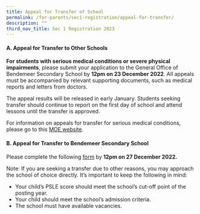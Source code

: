 ```yaml
---
title: Appeal for Transfer of School
permalink: /for-parents/sec1-registration/appeal-for-transfer/
description: ""
third_nav_title: Sec 1 Registration 2023
---
```

#### **A. Appeal for Transfer to Other Schools**

**For students with serious medical conditions or severe physical impairments**, please submit your application to the General Office of Bendemeer Secondary School by **12pm on 23 December 2022**. All appeals must be accompanied by relevant supporting documents, such as medical reports and letters from doctors.

The appeal results will be released in early January. Students seeking transfer should continue to report on the first day of school and attend lessons until the transfer is approved.

For information on appeals for transfer for serious medical conditions, please go to this <a href="https://www.moe.gov.sg/secondary/s1-posting/results/appeal-for-school-transfer/" target="_blank" >MOE website</a>.


#### **B. Appeal for Transfer to Bendemeer Secondary School**

Please complete the following <a href="https://go.gov.sg/transfertobdms" target="_blank" >form</a> by **12pm on 27 December 2022.**

Note:  If you are seeking a transfer due to other reasons, you may approach the school of choice directly.  It’s important to keep the following in mind:
* Your child’s PSLE score should meet the school’s cut-off point of the posting year.
* Your child should meet the school’s admission criteria.
* The school must have available vacancies.